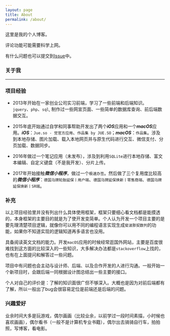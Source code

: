 ```yaml
---
layout: page
title: About
permalink: /about/
---
```


这里是我的个人博客。

评论功能可能需要科学上网。

有什么问题也可以提交到[Issue](https://github.com/tomfriwel/blog/issues)中。

### 关于我
---

### 项目经验

- 2013年开始在一家创业公司实习前端，学习了一些前端和后端知识。`jquery`、`php`、`sql`, 制作过一些网宣页面、一些简单的数据库查询、前后端数据交互。

- 2015年底开始通过自学和同事帮助开发出了两个***iOS***应用和一个***macOS***应用。***iOS***：`Jue.so - 觉官方应用`、`作品集 by JUE.SO`；***macOS***：`作品集`。涉及到本地存储、图片加载、载入本地网页并与原生代码进行交互、微信支付、分页加载、数据同步。

- 2016年做过一个笔记应用（未发布），涉及到利用`SQLite`进行本地存储、富文本编辑、自定义键盘（不是我开发）、分片上传。

- 2017年开始接触***微信小程序***，做过一个`极速办签`。然后做了三个复用度比较高的***微信小程序***：`德国马牌轮胎延保丨用户端`、`德国马牌延保焕新丨零售商端`、`德国马牌延保焕新丨SR端`。

### 补充

以上项目经验里并没有列出什么具体使用框架，框架只要细心看文档都是能摸透的，本身框架的主要目的就是为了使开发变简单。个人认为开发一个项目主要的是要先理清楚项目逻辑，就像你可以用不同的编程语言实现生成`斐波那契数列`的功能，如果你不知道实现的逻辑知道再多语言也没用。

具备阅读英文文档的能力。开发`macOS`应用的时候经常逛国外网站，主要是百度很难找到这方面的比较深入的一些知识，大多解决办法都是`stackoverflow`上找的，也有在上面提问和解答过一些问题。

项目中有问题也会主动与设计师、后端、以及合作开发的人进行沟通。一般开始一个新项目时，会跟后端一同根据设计图总结出一些主要的接口。

个人对自己的评价是：了解的知识面很广但不够深入。大概也是因为对前后端都有了解，所以一般出了bug会很容易定位是前端还是后端的问题。

### 兴趣爱好

业余时间大多是玩游戏，偶尔画画（比较业余，以前学过一段时间素描，小时候也喜欢画画），偶尔看书（一般不是计算机专业书籍），偶尔出去骑骑自行车，拍拍照，写博客，看电影。